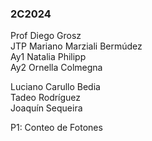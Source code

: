 ### 2C2024
Prof Diego Grosz  
JTP	Mariano Marziali Bermúdez  
Ay1	Natalia Philipp  
Ay2	Ornella Colmegna  

Luciano Carullo Bedia  
Tadeo Rodríguez  
Joaquín Sequeira  

P1: Conteo de Fotones

